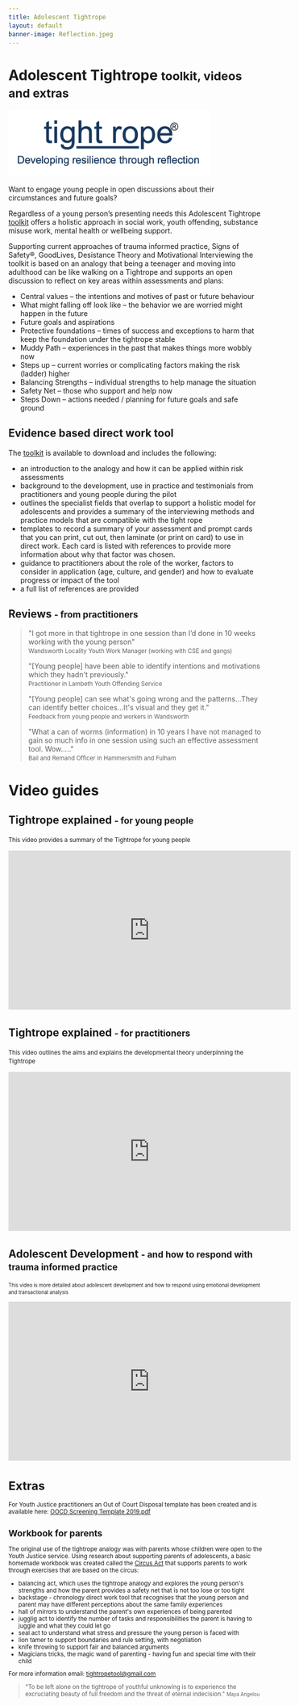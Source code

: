```yaml
---
title: Adolescent Tightrope
layout: default
banner-image: Reflection.jpeg
---
```


# Adolescent Tightrope <small>toolkit, videos and extras</small>

<img id="tightrope-toolkit" src="resources/images/tightrope.png" alt="registered logo" class="img-responsive" style="max-width:400px;">

Want to engage young people in open discussions about their circumstances and future goals?

Regardless of a young person’s presenting needs this Adolescent Tightrope [toolkit] offers a holistic approach in social work, youth offending, substance misuse work, mental health or wellbeing support.

Supporting current approaches of trauma informed practice, Signs of Safety®, GoodLives, Desistance Theory and Motivational Interviewing the toolkit is based on an analogy that being a teenager and moving into adulthood can be like walking on a Tightrope and supports an open discussion to reflect on key areas within assessments and plans:

-	Central values – the intentions and motives of past or future behaviour
-	What might falling off look like – the behavior we are worried might happen in the future
-	Future goals and aspirations
-	Protective foundations – times of success and exceptions to harm that keep the foundation under the tightrope stable
-	Muddy Path – experiences in the past that makes things more wobbly now
-	Steps up  – current worries or complicating factors making the risk (ladder) higher
-	Balancing Strengths – individual strengths to help manage the situation
-	Safety Net – those who support and help now
-	Steps Down – actions needed / planning for future goals and safe ground

## Evidence based direct work tool
The [toolkit] is available to download and includes the following:
-	an introduction to the analogy and how it can be applied within risk assessments
-	background to the development, use in practice and testimonials from practitioners and young people during the pilot
- outlines the specialist fields that overlap to support a holistic model for adolescents and provides a summary of the interviewing methods and practice models that are compatible with the tight rope
- templates to record a summary of your assessment and prompt cards that you can print, cut out, then laminate (or print on card) to use in direct work. Each card is listed with references to provide more information about why that factor was chosen.  
- guidance to practitioners about the role of the worker, factors to consider in application (age, culture, and gender) and how to evaluate progress or impact of the tool
- a full list of references are provided

## Reviews <small> - from practitioners</small>

> "I got more in that tightrope in one session than I’d done in 10 weeks working with the young person"  
> <small>Wandsworth Locality Youth Work Manager (working with CSE and gangs)</small>
>
> "[Young people] have been able to identify intentions and motivations which they hadn't previously."  
> <small>Practitioner in Lambeth Youth Offending Service</small>
>
> "[Young people] can see what's going wrong and the patterns...They can identify better choices...It's visual and they get it."  
> <small>Feedback from young people and workers in Wandsworth</small>
>
> "What a can of worms (information) in 10 years I have not managed to gain so much info in one session using such an effective assessment tool. Wow….."  
> <small>Bail and Remand Officer in Hammersmith and Fulham</small>


# Video guides 

## Tightrope explained <small> - for young people</small>

<small>This video provides a summary of the Tightrope for young people</small>
<iframe width="560" height="315" src="https://www.youtube.com/embed/kQsYBatdOHU" frameborder="0" allow="accelerometer; autoplay; encrypted-media; gyroscope; picture-in-picture" allowfullscreen></iframe>

## Tightrope explained <small> - for practitioners</small>

<small>This video outlines the aims and explains the developmental theory underpinning the Tightrope</small>
<iframe width="560" height="315" src="https://www.youtube.com/embed/GRhAgx1uSL4" frameborder="0" allow="accelerometer; autoplay; encrypted-media; gyroscope; picture-in-picture" allowfullscreen></iframe>

## Adolescent Development <small> - and how to respond with trauma informed practice

<small>This video is more detailed about adolescent development and how to respond using emotional development and transactional analysis</small>
<iframe width="560" height="315" src="https://www.youtube.com/embed/MG5CC1xmEHQ" title="YouTube video player" frameborder="0" allow="accelerometer; autoplay; clipboard-write; encrypted-media; gyroscope; picture-in-picture" allowfullscreen></iframe>

# Extras

For Youth Justice practitioners an Out of Court Disposal template has been created and is available here: [OOCD Screening Template 2019.pdf]

## Workbook for parents

The original use of the tightrope analogy was with parents whose children were open to the Youth Justice service. Using research about supporting parents of adolescents, a basic homemade workbook was created called the [Circus Act] that supports parents to work through exercises that are based on the circus:
- balancing act, which uses the tightrope analogy and explores the young person's strengths and how the parent provides a safety net that is not too lose or too tight
- backstage - chronology direct work tool that recognises that the young person and parent may have different perceptions about the same family experiences
- hall of mirrors to understand the parent's own experiences of being parented
- jugglig act to identify the number of tasks and responsibilities the parent is having to juggle and what they could let go
- seal act to understand what stress and pressure the young person is faced with
- lion tamer to support boundaries and rule setting, with negotiation
- knife throwing to support fair and balanced arguments
- Magicians tricks, the magic wand of parenting - having fun and special time with their child

For more information email: [tightropetool@gmail.com](mailto:tightropetool@gmail.com)

[Amazon]: https://www.amazon.co.uk/Tightrope-Toolkit-Dr-Roberta-Evans/dp/1999908007/ref=sr_1_1?ie=UTF8&qid=1548973729&sr=8-1&keywords=tightrope+evans
[sample workbook]: /downloads/tightropemodel.pdf
[OOCD Screening Template 2019.pdf]: /downloads/OOCD%20Screening%20Tightrope%202019.pdf
[toolkit]: /downloads/Adolescent%20Tightrope%2022pdf
[Circus Act]: /downloads/Circus%20Act%20-%202012.pdf

> "To be left alone on the tightrope of youthful unknowing is to experience the excruciating beauty of full freedom and the threat of eternal indecision."
> <small>Maya Angelou</small>
